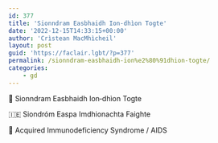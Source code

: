 ```yaml
---
id: 377
title: 'Sionndram Easbhaidh Ion‑dhìon Togte'
date: '2022-12-15T14:33:15+00:00'
author: 'Crìstean MacMhìcheil'
layout: post
guid: 'https://faclair.lgbt/?p=377'
permalink: /sionndram-easbhaidh-ion%e2%80%91dhion-togte/
categories:
    - gd
---
```


&#x1f3f4;&#xe0067;&#xe0062;&#xe0073;&#xe0063;&#xe0074;&#xe007f; Sionndram Easbhaidh Ion‑dhìon Togte

&#x1f1ee;&#x1f1ea; Siondróm Easpa Imdhionachta Faighte

&#x1f3f4;&#xe0067;&#xe0062;&#xe0065;&#xe006e;&#xe0067;&#xe007f; Acquired Immunodeficiency Syndrome / AIDS